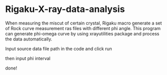 # Rigaku-X-ray-data-analysis

When measuring the miscut of certain crystal, Rigaku macro generate a set of Rock curve measurement ras files with different phi angle. This program can generate phi-omega curve by using xrayutilities package and process the data automatically.

Input source data file path in the code and click run 

then input phi interval 

done!
